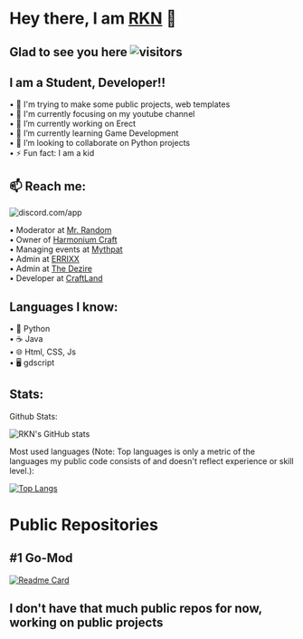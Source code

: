 # Hey there, I am [RKN](https://github.com/RKNpy) 👋

## Glad to see you here ![visitors](https://visitor-badge.glitch.me/badge?page_id=readme)
## I am a Student, Developer!!


• 🎯 I'm trying to make some public projects, web templates   
• 💼 I'm currently focusing on my youtube channel  
• 🔭 I’m currently working on Erect  
• 🌱 I’m currently learning Game Development  
• 👯 I’m looking to collaborate on Python projects  
• ⚡ Fun fact: I am a kid  


## 📫 Reach me:
![discord.com/app](https://discord.c99.nl/widget/theme-4/782128271876816906.png)

• Moderator at [Mr. Random](https://discord.gg/YXqwjNM7Pm)\
• Owner of [Harmonium Craft](https://harmonium.games)\
• Managing events at [Mythpat](https://discord.gg/mythpat)\
• Admin at [ERRIXX](https://discord.gg/f8shyKXApa)\
• Admin at [The Dezire](https://discord.gg/VHJg773cg7)\
• Developer at [CraftLand](https://discord.gg/wtw7mjYJ7S)

## Languages I know:
• 🐍 Python  
• ☕ Java  
• 🌐 ​Html, CSS, Js  
• 🖥️ gdscript   





## Stats:

Github Stats:

![RKN's GitHub stats](https://github-readme-stats.vercel.app/api?username=RKNpy&show_icons=true&theme=radical&count_private=true)

Most used languages (Note: Top languages is only a metric of the languages my public code consists of and doesn't reflect experience or skill level.):

[![Top Langs](https://github-readme-stats.vercel.app/api/top-langs/?username=RKNpy&layout=compact)](https://github.com/RKNpy/)



# Public Repositories 

## #1 Go-Mod

[![Readme Card](https://github-readme-stats.vercel.app/api/pin/?username=RKNpy&repo=go-mod&show_owner=true&theme=radical)](https://github.com/RKNpy/go-mod)



## I don't have that much public repos for now, working on public projects



